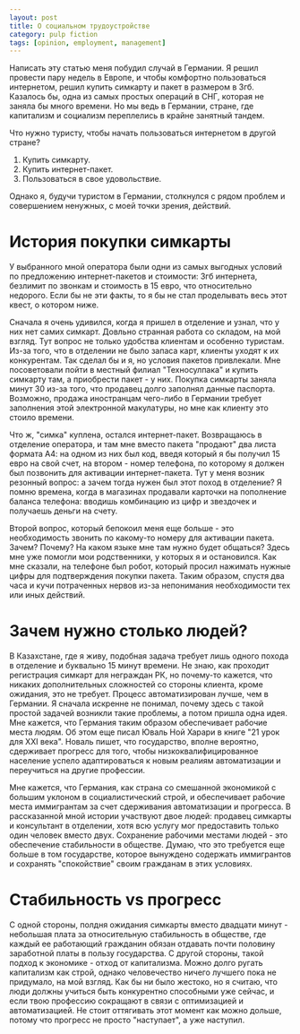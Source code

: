 ```yaml
---
layout: post
title: О социальном трудоустройстве
category: pulp fiction
tags: [opinion, employment, management]
---
```


Написать эту статью меня побудил случай в Германии. Я решил провести пару недель в Европе, и чтобы комфортно пользоваться интернетом, решил купить симкарту и пакет в размером в 3гб. Казалось бы, одна из самых простых операций в СНГ, которая не заняла бы много времени. Но мы ведь в Германии, стране, где капитализм и социализм переплелись в крайне занятный тандем.

Что нужно туристу, чтобы начать пользоваться интернетом в другой стране?

1. Купить симкарту.
2. Купить интернет-пакет.
3. Пользоваться в свое удовольствие.

Однако я, будучи туристом в Германии, столкнулся с рядом проблем и совершением ненужных, с моей точки зрения, действий.

# История покупки симкарты

У выбранного мной оператора были одни из самых выгодных условий по предложению интернет-пакетов и стоимости: 3гб интернета, безлимит по звонкам и стоимость в 15 евро, что относительно недорого. Если бы не эти факты, то я бы не стал проделывать весь этот квест, о котором ниже.

Сначала я очень удивился, когда я пришел в отделение и узнал, что у них нет самих симкарт. Довльно странная работа со складом, на мой взгляд. Тут вопрос не только удобства клиентам и особенно туристам. Из-за того, что в отделении не было запаса карт, клиенты уходят к их конкурентам. Так сделал бы и я, но условия пакетов привлекали. Мне посоветовали пойти в местный филиал "Техносулпака" и купить симкарту там, а приобрести пакет - у них. Покупка симкарты заняла минут 30 из-за того, что продавец долго заполнял данные паспорта. Возможно, продажа иностранцам чего-либо в Германии требует заполнения этой электронной макулатуры, но мне как клиенту это стоило времени.

Что ж, "симка" куплена, остался интернет-пакет. Возвращаюсь в отделение оператора, и там мне вместо пакета "продают" два листа формата А4: на одном из них был код, введя который я бы получил 15 евро на свой счет, на втором - номер телефона, по которому я должен был позвонить для активации интернет-пакета. Тут у меня возник резонный вопрос: а зачем тогда нужен был этот поход в отделение? Я помню времена, когда в магазинах продавали карточки на пополнение баланса телефона: вводишь комбинацию из цифр и звездочек и получаешь деньги на счету.

Второй вопрос, который бепокоил меня еще больше - это необходимость звонить по какому-то номеру для активации пакета. Зачем? Почему? На каком языке мне там нужно будет общаться? Здесь мне уже помогли мои родственники, у которых я и остановился. Как мне сказали, на телефоне был робот, который просил нажимать нужные цифры для подтверждения покупки пакета. Таким образом, спустя два часа и кучи потраченных нервов из-за непонимания необходимости тех или иных действий.

# Зачем нужно столько людей?

В Казахстане, где я живу, подобная задача требует лишь одного похода в отделение и буквально 15 минут времени. Не знаю, как проходит регистрация симкарт для неграждан РК, но почему-то кажется, что никаких дополнительных сложностей со стороны клиента, кроме ожидания, это не требует. Процесс автоматизирован лучше, чем в Германии. Я сначала искренне не понимал, почему здесь с такой простой задачей возникли такие проблемы, а потом пришла одна идея. Мне кажется, что Германия таким образом обеспечивает рабочие места людям. Об этом еще писал Юваль Ной Харари в книге "21 урок для XXI века". Новаль пишет, что государство, вполне вероятно, сдерживает прогресс для того, чтобы низкоквалифицированное население успело адаптироваться к новым реалиям автоматизации и переучиться на другие профессии.

Мне кажется, что Германия, как страна со смешанной экономикой с большим уклоном в социалистический строй, и обеспечивает рабочие места иммигрантам за счет сдерживания автоматизации и прогресса. В рассказанной мной истории участвуют двое людей: продавец симкарты и консультант в отделении, хотя всю услугу мог предоставить только один человек вместо двух. Сохранение рабочими местами людей - это обеспечение стабильности в обществе. Думаю, что это требуется еще больше в том государстве, которое вынуждено содержать иммигрантов и сохранять "спокойствие" своим гражданам в этих условиях.

# Стабильность vs прогресс

С одной стороны, полдня ожидания симкарты вместо двадцати минут - небольшая плата за относительную стабильность в обществе, где каждый ее работающий гражданин обязан отдавать почти половину заработной платы в пользу государства. С другой стороны, такой подход к экономике - отход от капитализма. Можно долго ругать капитализм как строй, однако человечество ничего лучшего пока не придумало, на мой взгляд. Как бы ни было жестоко, но я считаю, что люди должны учиться быть конкурентно способными уже сейчас, и если твою профессию сокращают в связи с оптимизацией и автоматизацией. Не стоит оттягивать этот момент как можно дольше, потому что прогресс не просто "наступает", а уже наступил.
